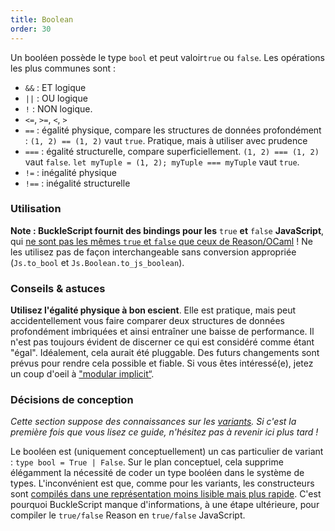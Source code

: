 ```yaml
---
title: Boolean
order: 30
---
```


Un booléen possède le type `bool` et peut valoir`true` ou `false`. Les opérations les plus communes sont :

- `&&` : ET logique
- `||` : OU logique
- `!` : NON logique.
- `<=`, `>=`, `<`, `>`
- `==` : égalité physique, compare les structures de données profondément : `(1, 2) == (1, 2)` vaut `true`. Pratique, mais à utiliser avec prudence
- `===` : égalité structurelle, compare superficiellement. `(1, 2) === (1, 2)` vaut `false`. `let myTuple = (1, 2); myTuple === myTuple` vaut `true`.
- `!=` : inégalité physique
- `!==` : inégalité structurelle

### Utilisation

**Note : BuckleScript fournit des bindings pour les** `true` **et** `false` **JavaScript**, qui [ne sont pas les mêmes `true` et `false` que ceux de Reason/OCaml](https://bucklescript.github.io/docs/en/boolean.html) ! Ne les utilisez pas de façon interchangeable sans conversion appropriée (`Js.to_bool` et `Js.Boolean.to_js_boolean`).

### Conseils & astuces

**Utilisez l'égalité physique à bon escient**. Elle est pratique, mais peut accidentellement vous faire comparer deux structures de données profondément imbriquées et ainsi entraîner une baisse de performance. Il n'est pas toujours évident de discerner ce qui est considéré comme étant "égal".
Idéalement, cela aurait été pluggable. Des futurs changements sont prévus pour rendre cela possible et fiable. Si vous êtes intéressé(e), jetez un coup d'oeil à ["modular implicit“](https://www.reddit.com/r/ocaml/comments/2vyk10/modular_implicits/).

### Décisions de conception

*Cette section suppose des connaissances sur les [variants](/guide/language/variant). Si c'est la première fois que vous lisez ce guide, n'hésitez pas à revenir ici plus tard !*

Le booléen est (uniquement conceptuellement) un cas particulier de variant : `type bool = True | False`. Sur le plan conceptuel, cela supprime élégamment la nécessité de coder un type booléen dans le système de types. L'inconvénient est que, comme pour les variants, les constructeurs sont [compilés dans une représentation moins lisible mais plus rapide](/try/?reason=DYUwLgBAhhC8FgE4FcRA). C'est pourquoi BuckleScript manque d'informations, à une étape ultérieure, pour compiler le `true/false` Reason en `true/false` JavaScript.
